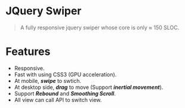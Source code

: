 # JQuery Swiper

> A fully responsive jquery swiper whose core is only ≈ 150 SLOC.

# Features

- Responsive.
- Fast with using CSS3 (GPU acceleration).
- At mobile, **_swipe_** to swtich.
- At desktop side, **_drag_** to move (Support **_inertial movement_**).
- Support **_Rebound_** and **_Smoothing Scroll_**.
- All view can call API to switch view.
